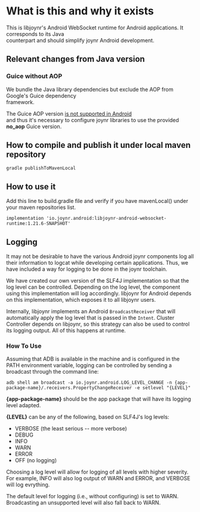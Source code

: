 # What is this and why it exists

This is libjoynr's Android WebSocket runtime for Android applications. It corresponds to its Java  
counterpart and should simplify joynr Android development.

## Relevant changes from Java version

### Guice without AOP

We bundle the Java library dependencies but exclude the AOP from Google's Guice dependency  
framework.

The Guice AOP version [is not supported in
Android](https://github.com/google/guice/wiki/AOP#limitations)  
and thus it's necessary to configure joynr libraries to use the provided **no_aop** Guice version.

## How to compile and publish it under local maven repository

`gradle publishToMavenLocal`

## How to use it

Add this line to build.gradle file and verify if you have mavenLocal() under your maven
repositories list.

`implementation 'io.joynr.android:libjoynr-android-websocket-runtime:1.21.6-SNAPSHOT'`

## Logging

It may not be desirable to have the various Android joynr components log all their information to
logcat while developing certain applications. Thus, we have included a way for logging to be done
in the joynr toolchain.

We have created our own version of the SLF4J implementation so that the log level can be
controlled. Depending on the log level, the component using this implementation will log
accordingly. libjoynr for Android depends on this implementation, which exposes it to all libjoynr
users.

Internally, libjoynr implements an Android `BroadcastReceiver` that will automatically apply the
log level that is passed in the `Intent`. Cluster Controller depends on libjoynr, so this strategy
can also be used to control its logging output. All of this happens at runtime.

### How To Use

Assuming that ADB is available in the machine and is configured in the PATH environment variable,
logging can be controlled by sending a broadcast through the command line:

`adb shell am broadcast -a io.joynr.android.LOG_LEVEL_CHANGE -n
{app-package-name}/.receivers.PropertyChangeReceiver -e setlevel "{LEVEL}"`

**{app-package-name}** should be the app package that will have its logging level adapted.

**{LEVEL}** can be any of the following, based on SLF4J's log levels:

- VERBOSE (the least serious -- more verbose)
- DEBUG
- INFO
- WARN
- ERROR
- OFF (no logging)

Choosing a log level will allow for logging of all levels with higher severity. For example, INFO
will also log output of WARN and ERROR, and VERBOSE will log evrything.

The default level for logging (i.e., without configuring) is set to WARN. Broadcasting an
unsupported level will also fall back to WARN.

